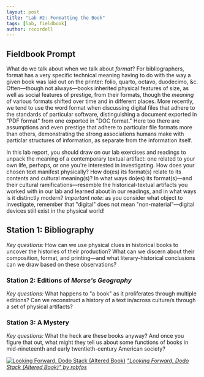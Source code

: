 ```yaml
---
layout: post
title: "Lab #2: Formatting the Book"
tags: [lab, fieldbook]
author: rccordell
---
```


## Fieldbook Prompt

What do we talk about when we talk about *format*? For bibliographers, format has a very specific technical meaning having to do with the way a given book was laid out on the printer: folio, quarto, octavo, duodecimo, &c. Often—though not always—books inherited physical features of size, as well as social features of prestige, from their formats, though the *meaning* of various formats shifted over time and in different places. More recently, we tend to use the word format when discussing digital files that adhere to the standards of particular software, distinguishing a document exported in "PDF format" from one exported in "DOC format." Here too there are assumptions and even prestige that adhere to particular file formats more than others, demonstrating the strong associations humans make with particlar structures of information, as separate from the information itself. 

In this lab report, you should draw on our lab exercises and readings to unpack the meaning of a contemporary textual artifact: one related to your own life, perhaps, or one you're interested in investigating. How does your chosen text manifest physically? How do(es) its format(s) relate to its contents and cultural meaning(s)? In what ways do(es) its format(s)—and their cultural ramifications—resemble the historical-textual artifacts you worked with in our lab and learned about in our readings, and in what ways is it distinctly modern? *Important note*: as you consider what object to investigate, remember that "digital" does not mean "non-material"—digital devices still exist in the physical world!

## Station 1: Bibliography

*Key questions:* How can we use physical clues in historical books to uncover the histories of their production? What can we discern about their composition, format, and printing—and what literary-historical conclusions can we draw based on these observations?

### Station 2: Editions of *Morse's Geography*

*Key questions:* What happens to "a book" as it proliferates through multiple editions? Can we reconstruct a history of a text in/across culture/s through a set of physical artifacts?

### Station 3: A Mystery

*Key questions:* What the heck are these books anyway? And once you figure that out, what might they tell us about some functions of books in mid-nineteenth and early twentieth-century American society?

[![Looking Forward, Dodo Stack (Altered Book)](https://c1.staticflickr.com/9/8455/8038520892_63dea97869_z.jpg)](https://flic.kr/p/dfkwcN)
[*"Looking Forward, Dodo Stack (Altered Book)" by robfos*](https://flic.kr/p/dfkwcN)